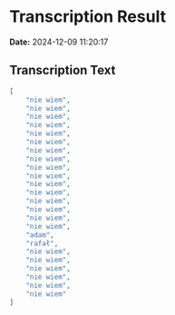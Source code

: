 ﻿# Transcription Result
**Date:** 2024-12-09 11:20:17

## Transcription Text

```json
[
    "nie wiem",
    "nie wiem",
    "nie wiem",
    "nie wiem",
    "nie wiem",
    "nie wiem",
    "nie wiem",
    "nie wiem",
    "nie wiem",
    "nie wiem",
    "nie wiem",
    "nie wiem",
    "nie wiem",
    "nie wiem",
    "nie wiem",
    "nie wiem",
    "adam",
    "rafał",
    "nie wiem",
    "nie wiem",
    "nie wiem",
    "nie wiem",
    "nie wiem",
    "nie wiem"
]
```
